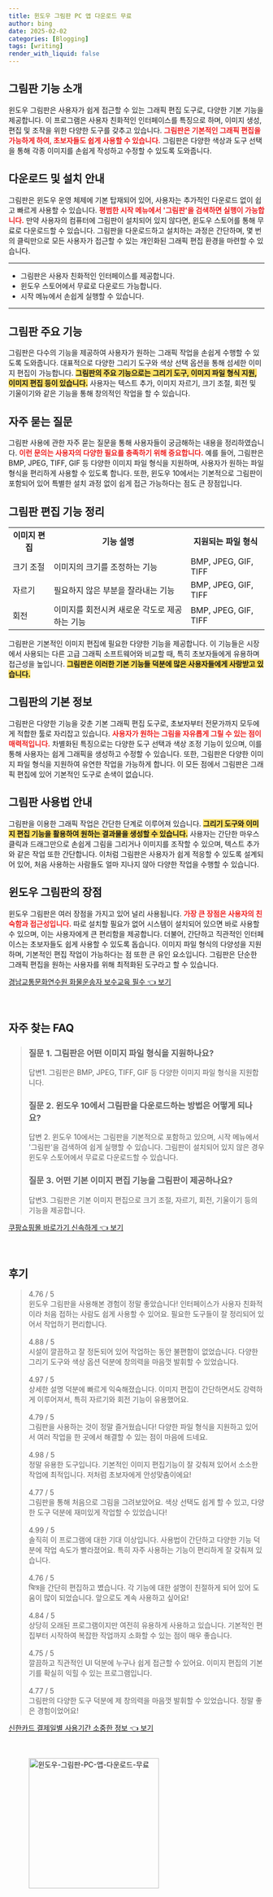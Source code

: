 ```yaml
---
title: 윈도우 그림판 PC 앱 다운로드 무료
author: bing
date: 2025-02-02
categories: [Blogging]
tags: [writing]
render_with_liquid: false
---
```



<h2 id='그림판_기능_소개'>그림판 기능 소개</h2>

<p>윈도우 그림판은 사용자가 쉽게 접근할 수 있는 그래픽 편집 도구로, 다양한 기본 기능을 제공합니다. 이 프로그램은 사용자 친화적인 인터페이스를 특징으로 하며, 이미지 생성, 편집 및 조작을 위한 다양한 도구를 갖추고 있습니다. <b><span style="color: #ee2323;">그림판은 기본적인 그래픽 편집을 가능하게 하여, 초보자들도 쉽게 사용할 수 있습니다.</span></b> 그림판은 다양한 색상과 도구 선택을 통해 각종 이미지를 손쉽게 작성하고 수정할 수 있도록 도와줍니다.</p>

<h2 id='다운로드_및_설치_안내'>다운로드 및 설치 안내</h2>

<p>그림판은 윈도우 운영 체제에 기본 탑재되어 있어, 사용자는 추가적인 다운로드 없이 쉽고 빠르게 사용할 수 있습니다. <b><span style="color: #ee2323;">평범한 시작 메뉴에서 '그림판'을 검색하면 실행이 가능합니다.</span></b> 만약 사용자의 컴퓨터에 그림판이 설치되어 있지 않다면, 윈도우 스토어를 통해 무료로 다운로드할 수 있습니다. 그림판을 다운로드하고 설치하는 과정은 간단하며, 몇 번의 클릭만으로 모든 사용자가 접근할 수 있는 개인화된 그래픽 편집 환경을 마련할 수 있습니다.</p>

<hr />

<ul>
    <li>그림판은 사용자 친화적인 인터페이스를 제공합니다.</li>
    <li>윈도우 스토어에서 무료로 다운로드 가능합니다.</li>
    <li>시작 메뉴에서 손쉽게 실행할 수 있습니다.</li>
</ul>

<hr />

<h2 id='그림판_주요_기능'>그림판 주요 기능</h2>

<p>그림판은 다수의 기능을 제공하여 사용자가 원하는 그래픽 작업을 손쉽게 수행할 수 있도록 도와줍니다. 대표적으로 다양한 그리기 도구와 색상 선택 옵션을 통해 섬세한 이미지 편집이 가능합니다. <b><span style="background-color: #ffe066;">그림판의 주요 기능으로는 그리기 도구, 이미지 파일 형식 지원, 이미지 편집 등이 있습니다.</span></b> 사용자는 텍스트 추가, 이미지 자르기, 크기 조절, 회전 및 기울이기와 같은 기능을 통해 창의적인 작업을 할 수 있습니다.</p>

<h2 id='자주_묻는_질문'>자주 묻는 질문</h2>

<p>그림판 사용에 관한 자주 묻는 질문을 통해 사용자들이 궁금해하는 내용을 정리하였습니다. <b><span style="color: #ee2323;">이런 문의는 사용자의 다양한 필요를 충족하기 위해 중요합니다.</span></b> 예를 들어, 그림판은 BMP, JPEG, TIFF, GIF 등 다양한 이미지 파일 형식을 지원하며, 사용자가 원하는 파일 형식을 편리하게 사용할 수 있도록 합니다. 또한, 윈도우 10에서는 기본적으로 그림판이 포함되어 있어 특별한 설치 과정 없이 쉽게 접근 가능하다는 점도 큰 장점입니다.</p>

<h2 id='그림판_편집_기능_정리'>그림판 편집 기능 정리</h2>

<table>
    <tr>
        <td style="text-align: center; height: 17px;"><b>이미지 편집</b></td>
        <td style="text-align: center; height: 17px;"><b>기능 설명</b></td>
        <td style="text-align: center; height: 17px;"><b>지원되는 파일 형식</b></td>
    </tr>
    <tr>
        <td>크기 조절</td>
        <td>이미지의 크기를 조정하는 기능</td>
        <td>BMP, JPEG, GIF, TIFF</td>
    </tr>
    <tr>
        <td>자르기</td>
        <td>필요하지 않은 부분을 잘라내는 기능</td>
        <td>BMP, JPEG, GIF, TIFF</td>
    </tr>
    <tr>
        <td>회전</td>
        <td>이미지를 회전시켜 새로운 각도로 제공하는 기능</td>
        <td>BMP, JPEG, GIF, TIFF</td>
    </tr>
</table>

<p>그림판은 기본적인 이미지 편집에 필요한 다양한 기능을 제공합니다. 이 기능들은 시장에서 사용되는 다른 고급 그래픽 소프트웨어와 비교할 때, 특히 초보자들에게 유용하며 접근성을 높입니다. <b><span style="background-color: #ffe066;">그림판은 이러한 기본 기능들 덕분에 많은 사용자들에게 사랑받고 있습니다.</span></b></p>

<h2 id='그림판의_기본_정보'>그림판의 기본 정보</h2>

<p>그림판은 다양한 기능을 갖춘 기본 그래픽 편집 도구로, 초보자부터 전문가까지 모두에게 적합한 툴로 자리잡고 있습니다. <b><span style="color: #ee2323;">사용자가 원하는 그림을 자유롭게 그릴 수 있는 점이 매력적입니다.</span></b> 차별화된 특징으로는 다양한 도구 선택과 색상 조정 기능이 있으며, 이를 통해 사용자는 쉽게 그래픽을 생성하고 수정할 수 있습니다. 또한, 그림판은 다양한 이미지 파일 형식을 지원하여 유연한 작업을 가능하게 합니다. 이 모든 점에서 그림판은 그래픽 편집에 있어 기본적인 도구로 손색이 없습니다.</p>

<h2 id='그림판_사용법_안내'>그림판 사용법 안내</h2>

<p>그림판을 이용한 그래픽 작업은 간단한 단계로 이루어져 있습니다. <b><span style="background-color: #ffe066;">그리기 도구와 이미지 편집 기능을 활용하여 원하는 결과물을 생성할 수 있습니다.</span></b> 사용자는 간단한 마우스 클릭과 드래그만으로 손쉽게 그림을 그리거나 이미지를 조작할 수 있으며, 텍스트 추가와 같은 작업 또한 간단합니다. 이처럼 그림판은 사용자가 쉽게 적응할 수 있도록 설계되어 있어, 처음 사용하는 사람들도 얼마 지나지 않아 다양한 작업을 수행할 수 있습니다.</p>

<h2 id='윈도우_그림판의_장점'>윈도우 그림판의 장점</h2>

<p>윈도우 그림판은 여러 장점을 가지고 있어 널리 사용됩니다. <b><span style="color: #ee2323;">가장 큰 장점은 사용자의 친숙함과 접근성입니다.</span></b> 따로 설치할 필요가 없어 시스템이 설치되어 있으면 바로 사용할 수 있으며, 이는 사용자에게 큰 편리함을 제공합니다. 더불어, 간단하고 직관적인 인터페이스는 초보자들도 쉽게 사용할 수 있도록 돕습니다. 이미지 파일 형식의 다양성을 지원하며, 기본적인 편집 작업이 가능하다는 점 또한 큰 유인 요소입니다. 그림판은 단순한 그래픽 편집을 원하는 사용자를 위해 최적화된 도구라고 할 수 있습니다.</p>


<p><a class="click-button" title="경남교통문화연수원 화물운송자 보수교육 필수" href="https://24nara.github.io/posts/%EA%B2%BD%EB%82%A8%EA%B5%90%ED%86%B5%EB%AC%B8%ED%99%94%EC%97%B0%EC%88%98%EC%9B%90-%ED%99%94%EB%AC%BC%EC%9A%B4%EC%86%A1%EC%9E%90-%EB%B3%B4%EC%88%98%EA%B5%90%EC%9C%A1-%ED%95%84%EC%88%98/" rel="dofollow">경남교통문화연수원 화물운송자 보수교육 필수 👈 보기</a></p><br>
<h2 id='자주_찾는_FAQ'>자주 찾는 FAQ</h2>
<div itemscope="" itemtype="https://schema.org/FAQPage"> 
<blockquote> 
<div itemscope="" itemprop="mainEntity" itemtype="https://schema.org/Question"> 
<h3 itemprop="name">질문 1. 그림판은 어떤 이미지 파일 형식을 지원하나요?</h3> 
<div itemscope="" itemprop="acceptedAnswer" itemtype="https://schema.org/Answer"> 
<span itemprop="text"> 
<p>답변1. 그림판은 BMP, JPEG, TIFF, GIF 등 다양한 이미지 파일 형식을 지원합니다.</p> 
</span> 
</div> 
</div> 
<div itemscope="" itemprop="mainEntity" itemtype="https://schema.org/Question"> 
<h3 itemprop="name">질문 2. 윈도우 10에서 그림판을 다운로드하는 방법은 어떻게 되나요?</h3> 
<div itemscope="" itemprop="acceptedAnswer" itemtype="https://schema.org/Answer"> 
<span itemprop="text"> 
<p>답변 2. 윈도우 10에서는 그림판을 기본적으로 포함하고 있으며, 시작 메뉴에서 '그림판'을 검색하여 쉽게 실행할 수 있습니다. 그림판이 설치되어 있지 않은 경우 윈도우 스토어에서 무료로 다운로드할 수 있습니다.</p> 
</span> 
</div> 
</div> 
<div itemscope="" itemprop="mainEntity" itemtype="https://schema.org/Question"> 
<h3 itemprop="name">질문 3. 어떤 기본 이미지 편집 기능을 그림판이 제공하나요?</h3> 
<div itemscope="" itemprop="acceptedAnswer" itemtype="https://schema.org/Answer"> 
<span itemprop="text"> 
<p>답변3. 그림판은 기본 이미지 편집으로 크기 조절, 자르기, 회전, 기울이기 등의 기능을 제공합니다.</p> 
</span> 
</div> 
</div> 
</blockquote> 
</div>
<p><a class="click-button" title="쿠팡쇼핑몰 바로가기 신속하게" href="https://24nara.github.io/posts/%EC%BF%A0%ED%8C%A1%EC%87%BC%ED%95%91%EB%AA%B0-%EB%B0%94%EB%A1%9C%EA%B0%80%EA%B8%B0-%EC%8B%A0%EC%86%8D%ED%95%98%EA%B2%8C/" rel="dofollow">쿠팡쇼핑몰 바로가기 신속하게 👈 보기</a></p><br>
<h2 id='후기'>후기</h2>
<div itemscope itemtype="https://schema.org/Product">
  <blockquote>
  <div itemprop="review" itemscope itemtype="https://schema.org/Review">
      <div itemprop="reviewRating" itemscope itemtype="https://schema.org/Rating"> <span itemprop="ratingValue">4.76</span> / <span itemprop="bestRating">5</span> </div>
      <span itemprop="reviewBody">윈도우 그림판을 사용해본 경험이 정말 좋았습니다! 인터페이스가 사용자 친화적이라 처음 접하는 사람도 쉽게 사용할 수 있어요. 필요한 도구들이 잘 정리되어 있어서 작업하기 편리합니다.</span>
  </div>
  <br>
  <div itemprop="review" itemscope itemtype="https://schema.org/Review">
      <div itemprop="reviewRating" itemscope itemtype="https://schema.org/Rating"> <span itemprop="ratingValue">4.88</span> / <span itemprop="bestRating">5</span> </div>
      <span itemprop="reviewBody">시설이 깔끔하고 잘 정돈되어 있어 작업하는 동안 불편함이 없었습니다. 다양한 그리기 도구와 색상 옵션 덕분에 창의력을 마음껏 발휘할 수 있었습니다.</span>
  </div>
  <br>
  <div itemprop="review" itemscope itemtype="https://schema.org/Review">
      <div itemprop="reviewRating" itemscope itemtype="https://schema.org/Rating"> <span itemprop="ratingValue">4.97</span> / <span itemprop="bestRating">5</span> </div>
      <span itemprop="reviewBody">상세한 설명 덕분에 빠르게 익숙해졌습니다. 이미지 편집이 간단하면서도 강력하게 이루어져서, 특히 자르기와 회전 기능이 유용했어요.</span>
  </div>
  <br>
  <div itemprop="review" itemscope itemtype="https://schema.org/Review">
      <div itemprop="reviewRating" itemscope itemtype="https://schema.org/Rating"> <span itemprop="ratingValue">4.79</span> / <span itemprop="bestRating">5</span> </div>
      <span itemprop="reviewBody">그림판을 사용하는 것이 정말 즐거웠습니다! 다양한 파일 형식을 지원하고 있어서 여러 작업을 한 곳에서 해결할 수 있는 점이 마음에 드네요.</span>
  </div>
  <br>
  <div itemprop="review" itemscope itemtype="https://schema.org/Review">
      <div itemprop="reviewRating" itemscope itemtype="https://schema.org/Rating"> <span itemprop="ratingValue">4.98</span> / <span itemprop="bestRating">5</span> </div>
      <span itemprop="reviewBody">정말 유용한 도구입니다. 기본적인 이미지 편집기능이 잘 갖춰져 있어서 소소한 작업에 최적입니다. 저처럼 초보자에게 안성맞춤이에요!</span>
  </div>
  <br>
  <div itemprop="review" itemscope itemtype="https://schema.org/Review">
      <div itemprop="reviewRating" itemscope itemtype="https://schema.org/Rating"> <span itemprop="ratingValue">4.77</span> / <span itemprop="bestRating">5</span> </div>
      <span itemprop="reviewBody">그림판을 통해 처음으로 그림을 그려보았어요. 색상 선택도 쉽게 할 수 있고, 다양한 도구 덕분에 재미있게 작업할 수 있었습니다!</span>
  </div>
  <br>
  <div itemprop="review" itemscope itemtype="https://schema.org/Review">
      <div itemprop="reviewRating" itemscope itemtype="https://schema.org/Rating"> <span itemprop="ratingValue">4.99</span> / <span itemprop="bestRating">5</span> </div>
      <span itemprop="reviewBody">솔직히 이 프로그램에 대한 기대 이상입니다. 사용법이 간단하고 다양한 기능 덕분에 작업 속도가 빨라졌어요. 특히 자주 사용하는 기능이 편리하게 잘 갖춰져 있습니다.</span>
  </div>
  <br>
  <div itemprop="review" itemscope itemtype="https://schema.org/Review">
      <div itemprop="reviewRating" itemscope itemtype="https://schema.org/Rating"> <span itemprop="ratingValue">4.76</span> / <span itemprop="bestRating">5</span> </div>
      <span itemprop="reviewBody">चित्र을 간단히 편집하고 볐습니다. 각 기능에 대한 설명이 친절하게 되어 있어 도움이 많이 되었습니다. 앞으로도 계속 사용하고 싶어요!</span>
  </div>
  <br>
  <div itemprop="review" itemscope itemtype="https://schema.org/Review">
      <div itemprop="reviewRating" itemscope itemtype="https://schema.org/Rating"> <span itemprop="ratingValue">4.84</span> / <span itemprop="bestRating">5</span> </div>
      <span itemprop="reviewBody">상당히 오래된 프로그램이지만 여전히 유용하게 사용하고 있습니다. 기본적인 편집부터 시작하여 복잡한 작업까지 소화할 수 있는 점이 매우 좋습니다.</span>
  </div>
  <br>
  <div itemprop="review" itemscope itemtype="https://schema.org/Review">
      <div itemprop="reviewRating" itemscope itemtype="https://schema.org/Rating"> <span itemprop="ratingValue">4.75</span> / <span itemprop="bestRating">5</span> </div>
      <span itemprop="reviewBody">깔끔하고 직관적인 UI 덕분에 누구나 쉽게 접근할 수 있어요. 이미지 편집의 기본기를 확실히 익힐 수 있는 프로그램입니다.</span>
  </div>
  <br>
  <div itemprop="review" itemscope itemtype="https://schema.org/Review">
      <div itemprop="reviewRating" itemscope itemtype="https://schema.org/Rating"> <span itemprop="ratingValue">4.77</span> / <span itemprop="bestRating">5</span> </div>
      <span itemprop="reviewBody">그림판의 다양한 도구 덕분에 제 창의력을 마음껏 발휘할 수 있었습니다. 정말 좋은 경험이었어요!</span>
  </div>
  </blockquote>
</div>
<p><a class="click-button" title="신한카드 결제일별 사용기간 소중한 정보" href="https://24nara.github.io/posts/%EC%8B%A0%ED%95%9C%EC%B9%B4%EB%93%9C-%EA%B2%B0%EC%A0%9C%EC%9D%BC%EB%B3%84-%EC%82%AC%EC%9A%A9%EA%B8%B0%EA%B0%84-%EC%86%8C%EC%A4%91%ED%95%9C-%EC%A0%95%EB%B3%B4/" rel="dofollow">신한카드 결제일별 사용기간 소중한 정보 👈 보기</a></p><br>
<figure class="image"><img src="https://24nara.github.io/assets/img/thumbnail/윈도우-그림판-PC-앱-다운로드-무료.webp" alt="윈도우-그림판-PC-앱-다운로드-무료" width="256" height="256"></figure>